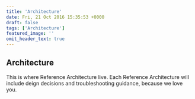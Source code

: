 ```yaml
---
title: 'Architecture'
date: Fri, 21 Oct 2016 15:35:53 +0000
draft: false
tags: ['Architecture']
featured_image: ''
omit_header_text: true
---
```


## Architecture
This is where Reference Architecture live. Each Reference Architecture will include deign decisions and troubleshooting guidance, because we love you.

